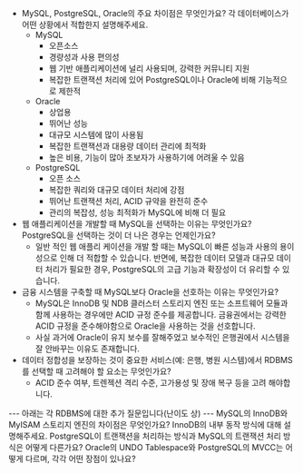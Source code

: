 - MySQL, PostgreSQL, Oracle의 주요 차이점은 무엇인가요? 각 데이터베이스가 어떤 상황에서 적합한지 설명해주세요.
  - MySQL
    - 오픈소스
    - 경량성과 사용 편의성
    - 웹 기반 애플리케이션에 널리 사용되며, 강력한 커뮤니티 지원
    - 복잡한 트랜잭션 처리에 있어 PostgreSQL이나 Oracle에 비해 기능적으로 제한적
  - Oracle
    - 상업용
    - 뛰어난 성능
    - 대규모 시스템에 많이 사용됨
    - 복잡한 트랜잭션과 대용량 데이터 관리에 최적화
    - 높은 비용, 기능이 많아 초보자가 사용하기에 어려울 수 있음
  - PostgreSQL
    - 오픈 소스
    - 복잡한 쿼리와 대규모 데이터 처리에 강점
    - 뛰어난 트랜잭션 처리, ACID 규약을 완전히 준수
    - 관리의 복잡성, 성능 최적화가 MySQL에 비해 더 필요
- 웹 애플리케이션을 개발할 때 MySQL을 선택하는 이유는 무엇인가요? PostgreSQL을 선택하는 것이 더 나은 경우는 언제인가요?
  - 일반 적인 웹 애플리 케이션을 개발 할 때는 MySQL이 빠른 성능과 사용의 용이성으로 인해 더 적합할 수 있습니다. 반면에, 복잡한 데이터 모델과 대규모 데이터 처리가 필요한 경우, PostgreSQL의 고급 기능과 확장성이 더 유리할 수 있습니다.
- 금융 시스템을 구축할 때 MySQL보다 Oracle을 선호하는 이유는 무엇인가요?
  - MySQL은 InnoDB 및 NDB 클러스터 스토리지 엔진 또는 소프트웨어 모듈과 함께 사용하는 경우에만 ACID 규정 준수를 제공합니다. 금융권에서는 강력한 ACID 규정을 준수해야함으로 Oracle을 사용하는 것을 선호합니다.
  - 사실 과거에 Oracle이 유지 보수를 잘해주었고 보수적인 은행권에서 시스템을 잘 안바꾸는 이유도 존재합니다.
- 데이터 정합성을 보장하는 것이 중요한 서비스(예: 은행, 병원 시스템)에서 RDBMS를 선택할 때 고려해야 할 요소는 무엇인가요?
  - ACID 준수 여부, 트렌젝션 격리 수준, 고가용성 및 장애 복구 등을 고려 해야합니다. 

--- 아래는 각 RDBMS에 대한 추가 질문입니다(난이도 상) ---
MySQL의 InnoDB와 MyISAM 스토리지 엔진의 차이점은 무엇인가요? InnoDB의 내부 동작 방식에 대해 설명해주세요.
PostgreSQL이 트랜잭션을 처리하는 방식과 MySQL의 트랜잭션 처리 방식은 어떻게 다른가요?
Oracle의 UNDO Tablespace와 PostgreSQL의 MVCC는 어떻게 다르며, 각각 어떤 장점이 있나요?
